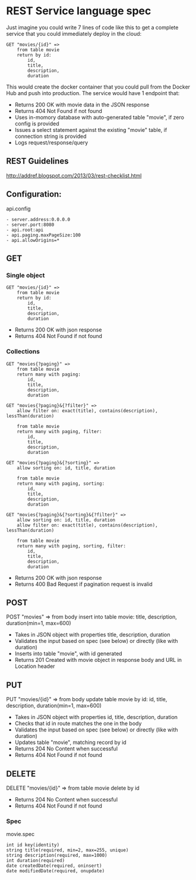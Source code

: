 # REST Service language spec

Just imagine you could write 7 lines of code like this to get a complete service that you could immediately deploy in the cloud:

```
GET "movies/{id}" =>
	from table movie
	return by id:
		id,
		title,
		description,
		duration
```

This would create the docker container that you could pull from the Docker Hub and push into production.
The service would have 1 endpoint that:
- Returns 200 OK with movie data in the JSON response
- Returns 404 Not Found if not found
- Uses in-momory database with auto-generated table "movie", if zero config is provided
- Issues a select statement against the existing "movie" table, if connection string is provided
- Logs request/response/query


## REST Guidelines

http://addref.blogspot.com/2013/03/rest-checklist.html


## Configuration:

api.config

```
- server.address:0.0.0.0
- server.port:8080
- api.root:api
- api.paging.maxPageSize:100
- api.allowOrigins=*
```


## GET

### Single object

```
GET "movies/{id}" =>
	from table movie
	return by id:
		id,
		title,
		description,
		duration
```
		
- Returns 200 OK with json response
- Returns 404 Not Found if not found


### Collections

```
GET "movies{?paging}" =>
	from table movie
	return many with paging:
		id,
		title,
		description,
		duration
```
		
```
GET "movies{?paging}&{?filter}" =>
	allow filter on: exact(title), contains(description), lessThan(duration)

	from table movie
	return many with paging, filter:
		id,
		title,
		description,
		duration
```

```
GET "movies{?paging}&{?sorting}" =>
	allow sorting on: id, title, duration

	from table movie
	return many with paging, sorting:
		id,
		title,
		description,
		duration
```

```
GET "movies{?paging}&{?sorting}&{?filter}" =>
	allow sorting on: id, title, duration
	allow filter on: exact(title), contains(description), lessThan(duration)

	from table movie
	return many with paging, sorting, filter:
		id,
		title,
		description,
		duration
```
		
- Returns 200 OK with json response
- Returns 400 Bad Request if pagination request is invalid


## POST

POST "movies" =>
	from body
	insert into table movie:
		title,
		description,
		duration(min=1, max=600)
		
- Takes in JSON object with properties title, description, duration
- Validates the input based on spec (see below) or directly (like with duration)
- Inserts into table "movie", with id generated
- Returns 201 Created with movie object in response body and URL in Location header


## PUT

PUT "movies/{id}" =>
	from body
	update table movie by id:
		id,
		title,
		description,
		duration(min=1, max=600)
		
- Takes in JSON object with properties id, title, description, duration
- Checks that id in route matches the one in the body
- Validates the input based on spec (see below) or directly (like with duration)
- Updates table "movie", matching record by id
- Returns 204 No Content when successful
- Returns 404 Not Found if not found


## DELETE

DELETE "movies/{id}" =>
	from table movie
	delete by id

- Returns 204 No Content when successful
- Returns 404 Not Found if not found


### Spec

movie.spec

```
int id key(identity)
string title(required, min=2, max=255, unique)
string description(required, max=1000)
int duration(required)
date createdDate(required, oninsert)
date modifiedDate(required, onupdate)
```


